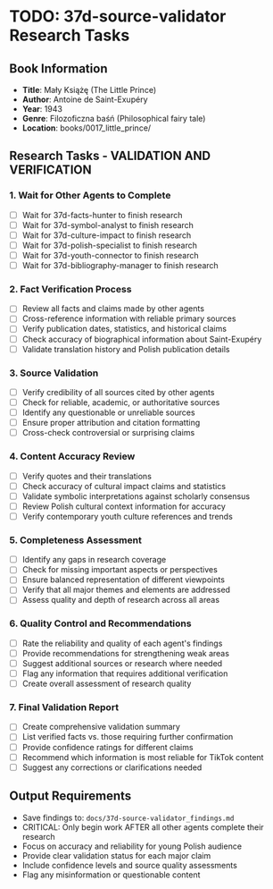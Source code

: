 # TODO: 37d-source-validator Research Tasks

## Book Information
- **Title**: Mały Książę (The Little Prince)
- **Author**: Antoine de Saint-Exupéry
- **Year**: 1943
- **Genre**: Filozoficzna baśń (Philosophical fairy tale)
- **Location**: books/0017_little_prince/

## Research Tasks - VALIDATION AND VERIFICATION

### 1. Wait for Other Agents to Complete
- [ ] Wait for 37d-facts-hunter to finish research
- [ ] Wait for 37d-symbol-analyst to finish research
- [ ] Wait for 37d-culture-impact to finish research
- [ ] Wait for 37d-polish-specialist to finish research
- [ ] Wait for 37d-youth-connector to finish research
- [ ] Wait for 37d-bibliography-manager to finish research

### 2. Fact Verification Process
- [ ] Review all facts and claims made by other agents
- [ ] Cross-reference information with reliable primary sources
- [ ] Verify publication dates, statistics, and historical claims
- [ ] Check accuracy of biographical information about Saint-Exupéry
- [ ] Validate translation history and Polish publication details

### 3. Source Validation
- [ ] Verify credibility of all sources cited by other agents
- [ ] Check for reliable, academic, or authoritative sources
- [ ] Identify any questionable or unreliable sources
- [ ] Ensure proper attribution and citation formatting
- [ ] Cross-check controversial or surprising claims

### 4. Content Accuracy Review
- [ ] Verify quotes and their translations
- [ ] Check accuracy of cultural impact claims and statistics
- [ ] Validate symbolic interpretations against scholarly consensus
- [ ] Review Polish cultural context information for accuracy
- [ ] Verify contemporary youth culture references and trends

### 5. Completeness Assessment
- [ ] Identify any gaps in research coverage
- [ ] Check for missing important aspects or perspectives
- [ ] Ensure balanced representation of different viewpoints
- [ ] Verify that all major themes and elements are addressed
- [ ] Assess quality and depth of research across all areas

### 6. Quality Control and Recommendations
- [ ] Rate the reliability and quality of each agent's findings
- [ ] Provide recommendations for strengthening weak areas
- [ ] Suggest additional sources or research where needed
- [ ] Flag any information that requires additional verification
- [ ] Create overall assessment of research quality

### 7. Final Validation Report
- [ ] Create comprehensive validation summary
- [ ] List verified facts vs. those requiring further confirmation
- [ ] Provide confidence ratings for different claims
- [ ] Recommend which information is most reliable for TikTok content
- [ ] Suggest any corrections or clarifications needed

## Output Requirements
- Save findings to: `docs/37d-source-validator_findings.md`
- CRITICAL: Only begin work AFTER all other agents complete their research
- Focus on accuracy and reliability for young Polish audience
- Provide clear validation status for each major claim
- Include confidence levels and source quality assessments
- Flag any misinformation or questionable content